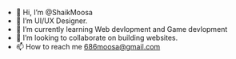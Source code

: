 - 👋 Hi, I’m @ShaikMoosa
- 👀 I’m  UI/UX Designer.
- 🌱 I’m currently learning Web devlopment and Game devlopment
- 💞️ I’m looking to collaborate on building  websites.
- 📫 How to reach me 686moosa@gmail.com

<!---
ShaikMoosa/ShaikMoosa is a ✨ special ✨ repository because its `README.md` (this file) appears on your GitHub profile.
You can click the Preview link to take a look at your changes.
--->
